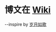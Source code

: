 # 博文在 [Wiki](https://github.com/rupertqin/jsCode/issues)

--inspire by [岁月如歌](https://github.com/lifesinger/lifesinger.github.com/issues)
